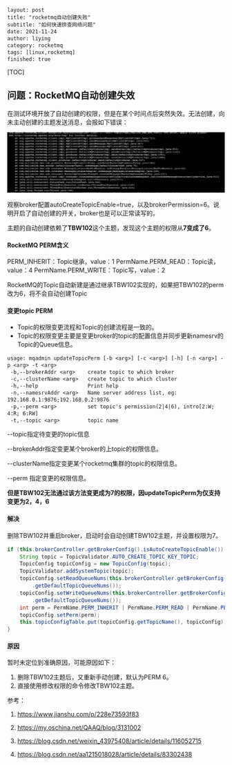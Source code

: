 ```
layout: post
title: "rocketmq自动创建失败"
subtitle: "如何快速排查网络问题"
date: 2021-11-24
author: liying
category: rocketmq
tags: [linux,rocketmq]
finished: true
```

[TOC]

## 问题：RocketMQ自动创建失效

​	在测试环境开放了自动创建的权限，但是在某个时间点后突然失效。无法创建，向未主动创建的主题发送消息，会报如下错误：

![image-20220209164007096](../img/image-20220209164007096.png)

​	观察broker配置autoCreateTopicEnable=true，以及brokerPermission=6。说明开启了自动创建的开关，broker也是可以正常读写的。

​	主题的自动创建依赖了**TBW102**这个主题，发现这个主题的权限从**7变成了6**。



#### RocketMQ PERM含义

PERM_INHERIT：Topic继承，value：1
PermName.PERM_READ：Topic读，value：4
PermName.PERM_WRITE：Topic写，value：2

RocketMQ的Topic自动新建是通过继承TBW102实现的，如果把TBW102的perm改为6，将不会自动创建Topic



#### 变更topic PERM

- Topic的权限变更流程和Topic的创建流程是一致的。
- Topic的权限变更主要是变更broker的topic的配置信息并同步更新namesrv的Topic的Queue信息。

```shell
usage: mqadmin updateTopicPerm [-b <arg>] [-c <arg>] [-h] [-n <arg>] -p <arg> -t <arg>
 -b,--brokerAddr <arg>    create topic to which broker
 -c,--clusterName <arg>   create topic to which cluster
 -h,--help                Print help
 -n,--namesrvAddr <arg>   Name server address list, eg: 192.168.0.1:9876;192.168.0.2:9876
 -p,--perm <arg>          set topic's permission(2|4|6), intro[2:W; 4:R; 6:RW]
 -t,--topic <arg>         topic name
```

--topic指定待变更的topic信息

--brokerAddr指定变更某个broker的上topic的权限信息。

--clusterName指定变更某个rocketmq集群的topic的权限信息。

--perm 指定变更的权限信息。



**但是TBW102无法通过该方法变更成为7的权限，因updateTopicPerm为仅支持变更为2，4，6**



#### 解决

删除TBW102并重启broker，启动时会自动创建TBW102主题，并设置权限为7。

```java
if (this.brokerController.getBrokerConfig().isAutoCreateTopicEnable()) {
    String topic = TopicValidator.AUTO_CREATE_TOPIC_KEY_TOPIC;
    TopicConfig topicConfig = new TopicConfig(topic);
    TopicValidator.addSystemTopic(topic);
    topicConfig.setReadQueueNums(this.brokerController.getBrokerConfig()
        .getDefaultTopicQueueNums());
    topicConfig.setWriteQueueNums(this.brokerController.getBrokerConfig()
        .getDefaultTopicQueueNums());
    int perm = PermName.PERM_INHERIT | PermName.PERM_READ | PermName.PERM_WRITE;
    topicConfig.setPerm(perm);
    this.topicConfigTable.put(topicConfig.getTopicName(), topicConfig);
}
```



#### 原因

暂时未定位到准确原因，可能原因如下：

1. 删除TBW102主题后，又重新手动创建，默认为PERM 6。
2. 直接使用修改权限的命令修改TBW102主题。



参考：

1. https://www.jianshu.com/p/228e73593f83

2. https://my.oschina.net/QAAQ/blog/3131002

3. https://blog.csdn.net/weixin_43975408/article/details/116052715

4. https://blog.csdn.net/aa1215018028/article/details/83302438